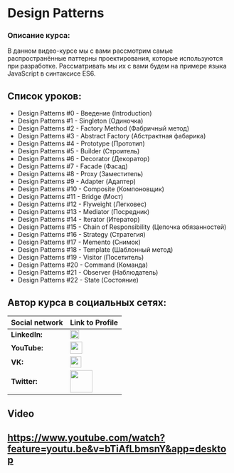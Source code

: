 #  Design Patterns

### Описание курса:
В данном видео-курсе мы с вами рассмотрим самые распространённые паттерны проектирования, которые используются при разработке. Рассматривать мы их с вами будем на примере языка JavaScript в синтаксисе ES6.

## Список уроков:
- Design Patterns #0 - Введение (Introduction)
- Design Patterns #1 - Singleton (Одиночка)
- Design Patterns #2 - Factory Method (Фабричный метод)
- Design Patterns #3 - Abstract Factory (Абстрактная фабарика)
- Design Patterns #4 - Prototype (Прототип)
- Design Patterns #5 - Builder (Строитель)
- Design Patterns #6 - Decorator (Декоратор)
- Design Patterns #7 - Facade (Фасад)
- Design Patterns #8 - Proxy (Заместитель)
- Design Patterns #9 - Adapter (Адаптер)
- Design Patterns #10 - Composite (Компоновщик)
- Design Patterns #11 - Bridge (Мост)
- Design Patterns #12 - Flyweight (Легковес)
- Design Patterns #13 - Mediator (Посредник)
- Design Patterns #14 - Iterator (Итератор)
- Design Patterns #15 - Chain of Responsibility (Цепочка обязанностей)
- Design Patterns #16 - Strategy (Стратегия)
- Design Patterns #17 - Memento (Снимок)
- Design Patterns #18 - Template (Шаблонный метод)
- Design Patterns #19 - Visitor (Посетитель)
- Design Patterns #20 - Command (Команда)
- Design Patterns #21 - Observer (Наблюдатель)
- Design Patterns #22 - State (Состояние)

## Автор курса в социальных сетях:
Social network | Link to Profile
-----|-----
**LinkedIn:** | [<img src="https://upload.wikimedia.org/wikipedia/commons/thumb/0/01/LinkedIn_Logo.svg/1280px-LinkedIn_Logo.svg.png" height="20" />](http://www.linkedin.com/in/YauhenKavalchuk)
**YouTube:** | [<img src="https://upload.wikimedia.org/wikipedia/commons/thumb/e/e1/Logo_of_YouTube_%282015-2017%29.svg/1280px-Logo_of_YouTube_%282015-2017%29.svg.png" height="27" />](https://youtube.com/c/YauhenKavalchuk)
**VK:** | [<img src="http://pngimg.com/uploads/vkontakte/vkontakte_PNG27.png" height="25" />](http://vk.com/YauhenKavalchuk)
**Twitter:** | [<img src="https://www.stickpng.com/assets/images/580b57fcd9996e24bc43c53e.png" height="50" />](https://twitter.com/YauhenKavalchuk)

## Video
## https://www.youtube.com/watch?feature=youtu.be&v=bTiAfLbmsnY&app=desktop
